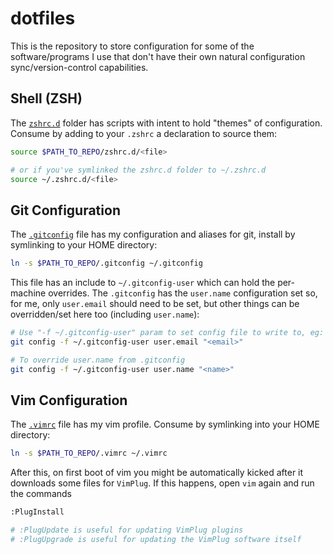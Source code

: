 # dotfiles

This is the repository to store configuration for some of the software/programs I use that don't have their own natural configuration sync/version-control capabilities.

## Shell (ZSH)

The [`zshrc.d`](./zshrc.d) folder has scripts with intent to hold "themes" of configuration. Consume by adding to your `.zshrc` a declaration to source them:

```sh
source $PATH_TO_REPO/zshrc.d/<file>

# or if you've symlinked the zshrc.d folder to ~/.zshrc.d
source ~/.zshrc.d/<file>
```

## Git Configuration

The [`.gitconfig`](./.gitconfig) file has my configuration and aliases for git, install by symlinking to your HOME directory:

```sh
ln -s $PATH_TO_REPO/.gitconfig ~/.gitconfig

```

This file has an include to `~/.gitconfig-user` which can hold the per-machine overrides. The `.gitconfig` has the `user.name` configuration set so, for me, only `user.email` should need to be set, but other things can be overridden/set here too (including `user.name`):

```sh
# Use "-f ~/.gitconfig-user" param to set config file to write to, eg:
git config -f ~/.gitconfig-user user.email "<email>"

# To override user.name from .gitconfig
git config -f ~/.gitconfig-user user.name "<name>"
```

## Vim Configuration

The [`.vimrc`](./.vimrc) file has my vim profile. Consume by symlinking into your HOME directory:

```sh
ln -s $PATH_TO_REPO/.vimrc ~/.vimrc
```

After this, on first boot of vim you might be automatically kicked after it downloads some files for `VimPlug`. If this happens, open `vim` again and run the commands

```sh
:PlugInstall

# :PlugUpdate is useful for updating VimPlug plugins
# :PlugUpgrade is useful for updating the VimPlug software itself
```
